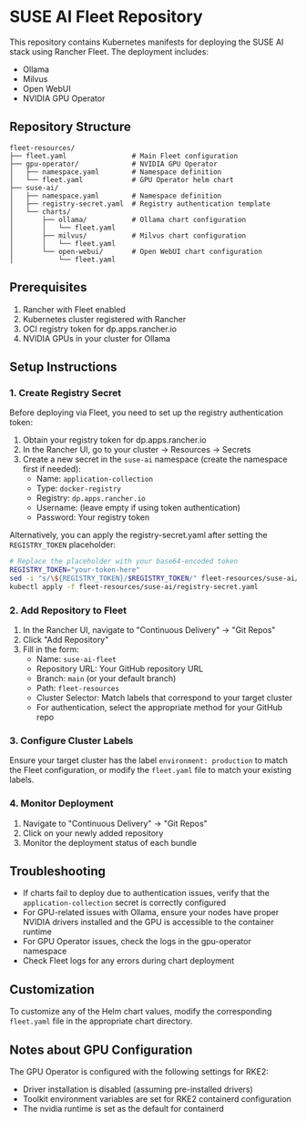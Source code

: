 # SUSE AI Fleet Repository

This repository contains Kubernetes manifests for deploying the SUSE AI stack using Rancher Fleet. The deployment includes:

- Ollama
- Milvus
- Open WebUI
- NVIDIA GPU Operator

## Repository Structure

```
fleet-resources/
├── fleet.yaml                # Main Fleet configuration
├── gpu-operator/             # NVIDIA GPU Operator
│   ├── namespace.yaml        # Namespace definition
│   └── fleet.yaml            # GPU Operator helm chart
├── suse-ai/
│   ├── namespace.yaml        # Namespace definition
│   ├── registry-secret.yaml  # Registry authentication template
│   └── charts/
│       ├── ollama/           # Ollama chart configuration
│       │   └── fleet.yaml
│       ├── milvus/           # Milvus chart configuration
│       │   └── fleet.yaml
│       └── open-webui/       # Open WebUI chart configuration
│           └── fleet.yaml
```

## Prerequisites

1. Rancher with Fleet enabled
2. Kubernetes cluster registered with Rancher
3. OCI registry token for dp.apps.rancher.io
4. NVIDIA GPUs in your cluster for Ollama

## Setup Instructions

### 1. Create Registry Secret

Before deploying via Fleet, you need to set up the registry authentication token:

1. Obtain your registry token for dp.apps.rancher.io
2. In the Rancher UI, go to your cluster → Resources → Secrets
3. Create a new secret in the `suse-ai` namespace (create the namespace first if needed):
   - Name: `application-collection`
   - Type: `docker-registry`
   - Registry: `dp.apps.rancher.io`
   - Username: (leave empty if using token authentication)
   - Password: Your registry token

Alternatively, you can apply the registry-secret.yaml after setting the `REGISTRY_TOKEN` placeholder:

```bash
# Replace the placeholder with your base64-encoded token
REGISTRY_TOKEN="your-token-here"
sed -i "s/\${REGISTRY_TOKEN}/$REGISTRY_TOKEN/" fleet-resources/suse-ai/registry-secret.yaml
kubectl apply -f fleet-resources/suse-ai/registry-secret.yaml
```

### 2. Add Repository to Fleet

1. In the Rancher UI, navigate to "Continuous Delivery" → "Git Repos"
2. Click "Add Repository"
3. Fill in the form:
   - Name: `suse-ai-fleet`
   - Repository URL: Your GitHub repository URL
   - Branch: `main` (or your default branch)
   - Path: `fleet-resources`
   - Cluster Selector: Match labels that correspond to your target cluster
   - For authentication, select the appropriate method for your GitHub repo

### 3. Configure Cluster Labels

Ensure your target cluster has the label `environment: production` to match the Fleet configuration, or modify the `fleet.yaml` file to match your existing labels.

### 4. Monitor Deployment

1. Navigate to "Continuous Delivery" → "Git Repos"
2. Click on your newly added repository
3. Monitor the deployment status of each bundle

## Troubleshooting

- If charts fail to deploy due to authentication issues, verify that the `application-collection` secret is correctly configured
- For GPU-related issues with Ollama, ensure your nodes have proper NVIDIA drivers installed and the GPU is accessible to the container runtime
- For GPU Operator issues, check the logs in the gpu-operator namespace
- Check Fleet logs for any errors during chart deployment

## Customization

To customize any of the Helm chart values, modify the corresponding `fleet.yaml` file in the appropriate chart directory.

## Notes about GPU Configuration

The GPU Operator is configured with the following settings for RKE2:

- Driver installation is disabled (assuming pre-installed drivers)
- Toolkit environment variables are set for RKE2 containerd configuration
- The nvidia runtime is set as the default for containerd 